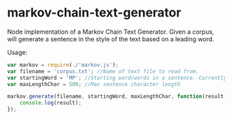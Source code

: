 # markov-chain-text-generator
Node implementation of a Markov Chain Text Generator. Given a corpus, will generate a sentence in the style of the text based on a leading word.

Usage:
```javascript
var markov = require(./'markov.js');
var filename = 'corpus.txt'; //Name of text file to read from. 
var startingWord = 'MP'; //Starting word/words in a sentence. Currently will only look at the last word provided. 
var maxLengthChar = 500; //Max sentence character length

markov.generate(filename, startingWord, maxLengthChar, function(result) {
    console.log(result);
});
```
